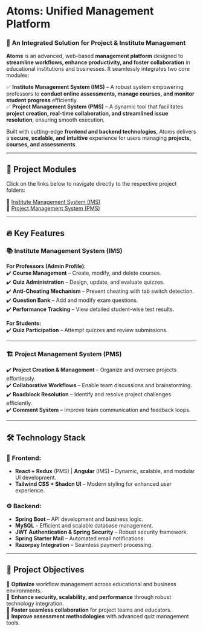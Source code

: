 # **Atoms: Unified Management Platform**  

### 🚀 **An Integrated Solution for Project & Institute Management**  

**Atoms** is an advanced, web-based **management platform** designed to **streamline workflows, enhance productivity, and foster collaboration** in educational institutions and businesses. It seamlessly integrates two core modules:

✅ **Institute Management System (IMS)** – A robust system empowering professors to **conduct online assessments, manage courses, and monitor student progress** efficiently.  
✅ **Project Management System (PMS)** – A dynamic tool that facilitates **project creation, real-time collaboration, and streamlined issue resolution**, ensuring smooth execution.  

Built with cutting-edge **frontend and backend technologies**, Atoms delivers a **secure, scalable, and intuitive** experience for users managing **projects, courses, and assessments**.  

---

## 🔗 **Project Modules**
Click on the links below to navigate directly to the respective project folders:

📌 [Institute Management System (IMS)](https://github.com/Prarabdha17/Atoms-Unified_Management_Platform/tree/main/Institute_Management_System)  
📌 [Project Management System (PMS)](https://github.com/Prarabdha17/Atoms-Unified_Management_Platform/tree/main/Project_Management_System)  

---

## 🔥 **Key Features**  

### 📚 **Institute Management System (IMS)**  
**For Professors (Admin Profile):**  
✔️ **Course Management** – Create, modify, and delete courses.  
✔️ **Quiz Administration** – Design, update, and evaluate quizzes.  
✔️ **Anti-Cheating Mechanism** – Prevent cheating with tab switch detection.  
✔️ **Question Bank** – Add and modify exam questions.  
✔️ **Performance Tracking** – View detailed student-wise test results.  

**For Students:**  
✔️ **Quiz Participation** – Attempt quizzes and review submissions.  

---

### 🏗 **Project Management System (PMS)**  
✔️ **Project Creation & Management** – Organize and oversee projects effortlessly.  
✔️ **Collaborative Workflows** – Enable team discussions and brainstorming.  
✔️ **Roadblock Resolution** – Identify and resolve project challenges efficiently.  
✔️ **Comment System** – Improve team communication and feedback loops.  

---

## 🛠 **Technology Stack**  

### 🎨 **Frontend:**  
- **React + Redux** (PMS) | **Angular** (IMS) – Dynamic, scalable, and modular UI development.  
- **Tailwind CSS + Shadcn UI** – Modern styling for enhanced user experience.  

### ⚙️ **Backend:**  
- **Spring Boot** – API development and business logic.  
- **MySQL** – Efficient and scalable database management.  
- **JWT Authentication & Spring Security** – Robust security framework.  
- **Spring Starter Mail** – Automated email notifications.  
- **Razorpay Integration** – Seamless payment processing.  

---

## 🎯 **Project Objectives**  

🔹 **Optimize** workflow management across educational and business environments.  
🔹 **Enhance security, scalability, and performance** through robust technology integration.  
🔹 **Foster seamless collaboration** for project teams and educators.  
🔹 **Improve assessment methodologies** with advanced quiz management tools.  

